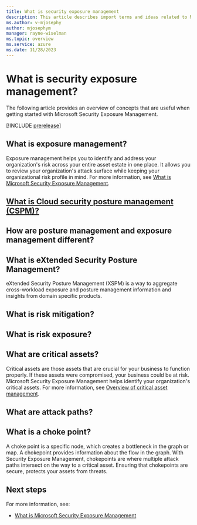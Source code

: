 ```yaml
---
title: What is security exposure management
description: This article describes import terms and ideas related to Microsoft Exposure Management.
ms.author: v-mjosephy
author: mjosephym
manager: rayne-wiselman
ms.topic: overview
ms.service: azure
ms.date: 11/28/2023
---
```


# What is security exposure management?

The following article provides an overview of concepts that are useful when getting started with Microsoft Security Exposure Management.

[!INCLUDE [prerelease](../includes/prerelease.md)]

## What is exposure management?

Exposure management helps you to identify and address your organization's risk across your entire asset estate in one place. It allows you to review your organization's attack surface while keeping your organizational risk profile in mind.
For more information, see [What is Microsoft Security Exposure Management](microsoft-security-exposure-management.md).

## [What is Cloud security posture management (CSPM)?](https://www.microsoft.com/en-us/security/business/security-101/what-is-cspm)

## How are posture management and exposure management different?

## What is eXtended Security Posture Management?

eXtended Security Posture Management (XSPM) is a way to aggregate cross-workload exposure and posture management information and insights from domain specific products.

## What is risk mitigation?

## What is risk exposure?

## What are critical assets?

Critical assets are those assets that are crucial for your business to function properly. If these assets were compromised, your business could be at risk. Microsoft Security Exposure Management helps identify your organization's critical assets. For more information, see [Overview of critical asset management](critical-asset-management.md).

## What are attack paths?

## What is a choke point?

A choke point is a specific node, which creates a bottleneck in the graph or map. A chokepoint provides information about the flow in the graph. With Security Exposure Management, chokepoints are where multiple attack paths intersect on the way to a critical asset. Ensuring that chokepoints are secure, protects your assets from threats.

<!--images -->
## Next steps

For more information, see:

- [What is Microsoft Security Exposure Management](microsoft-security-exposure-management.md)
